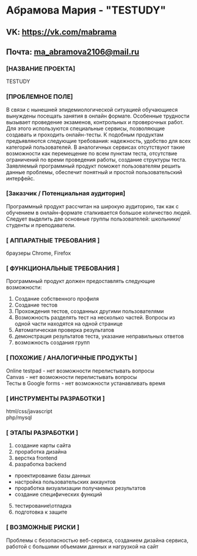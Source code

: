 # Абрамова Мария - "TESTUDY"
## VK: https://vk.com/mabrama
## Почта: ma_abramova2106@mail.ru


### [НАЗВАНИЕ ПРОЕКТА]
TESTUDY
### [ПРОБЛЕМНОЕ ПОЛЕ]
В связи с нынешней эпидемиологической ситуацией обучающиеся вынуждены посещать занятия в онлайн формате. Особенные трудности вызывает проведение экзаменов, контрольных и проверочных работ. Для этого используются специальные сервисы, позволяющие создавать и проходить онлайн-тесты. К подобным продуктам предъявляются следующие требования: надежность,  удобство для всех категорий пользователей. В аналогичных сервисах отсутствуют такие возможности как перемещение по всем пунктам теста, отсутствие ограничений по времи проведения работы, создание структуры теста. Заявляемый программный продукт поможет пользователям решить данные проблемы, обеспечит понятный и простой пользовательский интерфейс.


### [Заказчик / Потенциальная аудитория]
Программный продукт рассчитан на широкую аудиторию, 
так как с обучением в онлайн-формате сталкивается большое количество людей. 
Следует выделить две основные группы пользователей: школьники/студенты и преподаватели.
### [ АППАРАТНЫЕ ТРЕБОВАНИЯ ]
браузеры Chrome, Firefox

### [ ФУНКЦИОНАЛЬНЫЕ ТРЕБОВАНИЯ ]

Программный продукт должен предоставлять следующие возможности:
1. Создание собственного профиля
2. Создание тестов
3. Прохождения тестов, созданных другими пользователями
4. Возможность разделять тест на несколько частей. Вопросы из одной части находятся на одной странице
5. Автоматическая проверка результатов 
6. демонстрация результатов теста, указание неправильных ответов
7. возможность создания групп

### [ ПОХОЖИЕ / АНАЛОГИЧНЫЕ ПРОДУКТЫ ]
Online testpad - нет возможности перелистывать вопросы
<br/>
Canvas - нет возможности перелистывать вопросы
<br/> 
Тесты в Google forms - нет возможности устанавливать время

### [ ИНСТРУМЕНТЫ РАЗРАБОТКИ ]

html/css/javascript
<br/> php/mysql

### [ ЭТАПЫ РАЗРАБОТКИ ]

1. создание карты сайта
2. проработка дизайна
3. верстка frontend
4. разработка backend
  * проектирование базы данных
  * настройка пользовательских аккаунтов
  * проработка визуализации получаемых результатов
  * создание специфических функций
5. тестирование\отладка
6. подготовка к защите

### [ ВОЗМОЖНЫЕ РИСКИ ]
Проблемы с безопасностью веб-сервиса, созданием дизайна сервиса, работой с большими объемами данных и нагрузкой на сайт
